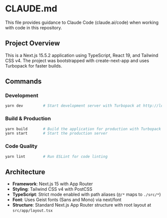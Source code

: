 # CLAUDE.md

This file provides guidance to Claude Code (claude.ai/code) when working with code in this repository.

## Project Overview

This is a Next.js 15.5.2 application using TypeScript, React 19, and Tailwind CSS v4. The project was bootstrapped with create-next-app and uses Turbopack for faster builds.

## Commands

### Development
```bash
yarn dev         # Start development server with Turbopack at http://localhost:3000
```

### Build & Production
```bash
yarn build       # Build the application for production with Turbopack
yarn start       # Start the production server
```

### Code Quality
```bash
yarn lint        # Run ESLint for code linting
```

## Architecture

- **Framework**: Next.js 15 with App Router
- **Styling**: Tailwind CSS v4 with PostCSS
- **TypeScript**: Strict mode enabled with path aliases (`@/*` maps to `./src/*`)
- **Font**: Uses Geist fonts (Sans and Mono) via next/font
- **Structure**: Standard Next.js App Router structure with root layout at `src/app/layout.tsx`